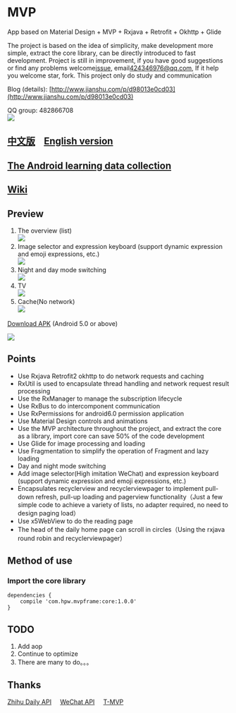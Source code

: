 # MVP

App based on Material Design + MVP + Rxjava + Retrofit + Okhttp + Glide

The project is based on the idea of simplicity, make development more simple, extract the core library, can be directly introduced to fast development. Project is still in improvement, if you have good suggestions or find any problems welcome[issue](https://github.com/SuperMan42/MVP/issues), email<424346976@qq.com>, If it help you welcome star, fork. This project only do study and communication

Blog (details): [http://www.jianshu.com/p/d98013e0cd03](http://www.jianshu.com/p/d98013e0cd03)

QQ group: 482866708  
![](https://github.com/SuperMan42/MVP/blob/master/share.png)

## [中文版](MVP.md)    [English version](README.md)

## [The Android learning data collection](https://github.com/SuperMan42/MVP/wiki/Android%E5%AD%A6%E4%B9%A0%E8%B5%84%E6%96%99%E6%94%B6%E9%9B%86)

## [Wiki](https://github.com/SuperMan42/MVP/wiki)

## Preview
1. The overview (list)  
![](https://github.com/SuperMan42/MVP/blob/master/1.gif)
2. Image selector and expression keyboard (support dynamic expression and emoji expressions, etc.)  
![](https://github.com/SuperMan42/MVP/blob/master/2.gif)
3. Night and day mode switching  
![](https://github.com/SuperMan42/MVP/blob/master/3.gif) 
4. TV  
![](https://github.com/SuperMan42/MVP/blob/master/art/4.gif)  
5. Cache(No network)  
![](https://github.com/SuperMan42/MVP/blob/master/art/5.gif)  

[Download APK](http://pro-app-mt.fir.im/85bcc48436a73ec65be41df573fd81ecbfc7f377.apk?AWSAccessKeyId=e0cada7f00f2465b929656d799937873&Expires=1479991896&Signature=RAHMsJ6bxPgxQxpDStKNj9rC3dE%3D&filename=app-release.apk_1.0.apk)
(Android 5.0 or above)  

![](https://github.com/SuperMan42/MVP/blob/master/download.png)

## Points
* Use Rxjava Retrofit2 okhttp to do network requests and caching
* RxUtil is used to encapsulate thread handling and network request result processing
* Use the RxManager to manage the subscription lifecycle
* Use RxBus to do intercomponent communication
* Use RxPermissions for android6.0 permission application
* Use Material Design controls and animations
* Use the MVP architecture throughout the project, and extract the core as a library, import core can save 50% of the code development
* Use Glide for image processing and loading
* Use Fragmentation to simplify the operation of Fragment and lazy loading
* Day and night mode switching
* Add image selector(High imitation WeChat) and expression keyboard (support dynamic expression and emoji expressions, etc.)
* Encapsulates recyclerview and recyclerviewpager to implement pull-down refresh, pull-up loading and pagerview functionality（Just a few simple code to achieve a variety of lists, no adapter required, no need to design paging load）
* Use x5WebView to do the reading page
* The head of the daily home page can scroll in circles（Using the rxjava round robin and recyclerviewpager）

## Method of use

### Import the core library
```
dependencies {
    compile 'com.hpw.mvpframe:core:1.0.0'
}
```  

## TODO
1. Add aop
2. Continue to optimize
3. There are many to do。。。

## Thanks
[Zhihu Daily API](https://github.com/izzyleung/ZhihuDailyPurify/wiki/%E7%9F%A5%E4%B9%8E%E6%97%A5%E6%8A%A5-API-%E5%88%86%E6%9E%90)&nbsp;&nbsp;&nbsp;&nbsp;&nbsp;[WeChat API](http://www.tianapi.com/#wxnew)&nbsp;&nbsp;&nbsp;&nbsp;&nbsp;[T-MVP](https://github.com/north2016/T-MVP)
